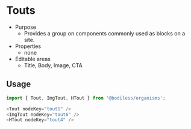 # Touts

- Purpose
  - Provides a group on components commonly used as blocks on a site.
- Properties
  - none
- Editable areas
  - Title, Body, Image, CTA

## Usage

```js
import { Tout, ImgTout, HTout } from '@bodiless/organisms';

<Tout nodeKey="tout1" />
<ImgTout nodeKey="tout6" />
<HTout nodeKey="tout4" />
```

